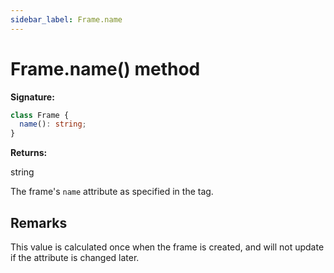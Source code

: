```yaml
---
sidebar_label: Frame.name
---
```


# Frame.name() method

**Signature:**

```typescript
class Frame {
  name(): string;
}
```

**Returns:**

string

The frame's `name` attribute as specified in the tag.

## Remarks

This value is calculated once when the frame is created, and will not update if
the attribute is changed later.
